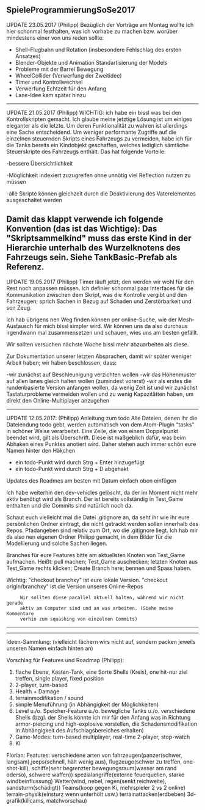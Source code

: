 SpieleProgrammierungSoSe2017
--------------------------------------------------------------------------------
UPDATE 23.05.2017 (Philipp)
Bezüglich der Vorträge am Montag wollte ich hier schonmal festhalten, was ich
vorhabe zu machen bzw. worüber mindestens einer von uns reden sollte:

- Shell-Flugbahn und Rotation (insbesondere Fehlschlag des ersten Ansatzes)
- Blender-Objekte und Animation Standartisierung der Models
- Probleme mit der Barrel Bewegung
- WheelCollider (Verwerfung der Zweitidee)
- Timer und Kontrollwechsel
- Verwerfung Echtzeit für den Anfang
- Lane-Idee kam später hinzu

--------------------------------------------------------------------------------
UPDATE 21.05.2017 (Philipp)
WICHTIG: ich habe ein bissl was bei den Kontrollskripten gemacht.
Ich glaube meine jetztige Lösung ist um einiges eleganter als die letzte.
Um deren Funktionalität zu wahren ist allerdings eine Sache entscheidend.
Um weniger performante Zugriffe auf die einzelnen steuernden Skripts eines
Fahrzeugs zu vermeiden, habe ich für die Tanks bereits ein Kindobjekt
geschaffen, welches lediglich sämtliche Steuerskripte des Fahrzeugs enthält.
Das hat folgende Vorteile:

-bessere Übersichtlichkeit

-Möglichkeit indexiert zuzugreifen ohne unnötig viel Reflection nutzen zu müssen

-alle Skripte können gleichzeit durch die Deaktivierung des Vaterelementes
 ausgeschaltet werden

 Damit das klappt verwende ich folgende Konvention (das ist das Wichtige):
 Das "Skriptsammelkind" muss das erste Kind in der Hierarchie unterhalb des
 Wurzelknotens des Fahrzeugs sein. Siehe TankBasic-Prefab als Referenz.
--------------------------------------------------------------------------------
UPDATE 19.05.2017 (Philipp)
Timer läuft jetzt; den werden wir wohl für den Rest noch anpassen müssen.
Ich definier schonmal paar Interfaces für die Kommunikation zwischen dem Skript,
was die Kontrolle vergibt und den Fahrzeugen; sprich Sachen in Bezug auf
Schaden und Zerstörbarkeit und son Zeug.

Ich hab übrigens nen Weg finden können per online-Suche, wie der Mesh-Austausch
für mich bissl simpler wird. Wir können uns da also durchaus irgendwann mal
zusammensetzen und schauen, wies uns am besten gefällt.

Wir sollten versuchen nächste Woche bissl mehr abzuarbeiten als diese.

Zur Dokumentation unserer letzten Absprachen, damit wir später weniger Arbeit
haben; wir haben beschlossen, dass:

-wir zunächst auf Beschleunigung verzichten wollen
-wir das Höhenmuster auf allen lanes gleich halten wollen (zumindest vorerst)
-wir als erstes die rundenbasierte Version anfangen wollen, da wenig Zeit ist
 und wir zunächst Tastaturprobleme vermeiden wollen und zu wenig Kapazitätten
 haben, um direkt den Online-Multiplayer anzugehen

--------------------------------------------------------------------------------
UPDATE 12.05.2017: (Philipp)
Anleitung zum todo
Alle Dateien, denen ihr die Dateiendung todo gebt, werden automatisch von dem
Atom-Plugin "tasks" in schöner Weise verarbeitet.
Eine Zeile, die von einem Doppelpunkt beendet wird, gilt als Überschrift.
Diese ist maßgeblich dafür, was beim Abhaken eines Punktes anotiert wird.
Daher stehen auch immer schön eure Namen hinter den Häkchen

- ein todo-Punkt wird durch Strg + Enter hinzugefügt
- ein todo-Punkt wird durch Strg + D abgehakt

Updates des Readmes am besten mit Datum einfach oben einfügen

Ich habe weiterhin den dev-vehicles gelöscht, da der im Moment nicht mehr aktiv
benötigt wird als Branch. Der ist bereits vollständig in Test_Game enthalten
und die Commits sind natürlich noch da.

Schaut euch vielleicht mal die Datei .gitignore an, da seht ihr wie ihr eure
persönlichen Ordner eintragt, die nicht getrackt werden sollen innerhalb des
Repos. Pfadangeben sind relativ zum Ort, wo die .gitignore liegt. Ich hab mir
da also nen eigenen Ordner Philipp gemacht, in dem Bilder für die Modellierung
und solche Sachen liegen.

Branches für eure Features bitte am aktuellsten Knoten von Test_Game aufmachen.
Heißt: pull machen; Test_Game auschecken; letzten Knoten aus Test_Game rechts
klicken; Create Branch here; bennen und Spass haben.

Wichtig: "checkout branchxy" ist eure lokale Version.
         "checkout origin/branchxy" ist die Version unseres Online-Repos

         Wir sollten diese parallel aktuell halten, während wir nicht gerade
         aktiv am Computer sind und an was arbeiten. (Siehe meine Kommentare
         vorhin zum squashing von einzelnen Commits)
--------------------------------------------------------------------------------


--------------------------------------------------------------------------------
Ideen-Sammlung: (vielleicht fächern wirs nicht auf, sondern packen jeweils unseren Namen einfach hinten an)

Vorschlag für Features und Roadmap (Philipp):
1. flache Ebene, Kasten-Tank, eine Sorte Shells (Kreis), one hit-nur ziel treffen, single player, fixed position
2. 2-player, turn-based
3. Health + Damage
4. terrainmodifikation / sound
5. simple Menuführung  (in Abhängigkeit der Möglichkeiten)
6. Level u./o. Speicher-Feature u./o. bewegliche Tanks u./o. verschiedene Shells
   (bzgl. der Shells könnte ich mir für den Anfang was in Richtung
       armor-piercing und high-explosive vorstellen, die Schadensmodifikation in
       Abhängigkeit des Aufschlagsbereiches erhalten)
7. Game-Modes: turn-based multiplayer, real-time 2-player, stop-watch
8. KI


Florian:
Features:
verschiedene arten von fahrzeugen(panzer(schwer, langsam),jeeps(schnell, hält wenig aus), flugzeuge(schwer zu treffen, one-shot-kill), schiffe(sehr begrenzter bewegungsraum(wasser am rand oderso), schwere waffen))
spezialangriffe(externe feuerquellen, starke windbeinflussung)
Wetter(wind, nebel, regen(senkt reichweite), sandsturm(schädigt))
Teams(koop gegen Ki, mehrspieler 2 vs 2 online)
terrain-physik(einsturz wenn unterhölt usw.)
terrainattacken(erdbeben)
3d-grafik(killcams, matchvorschau)
